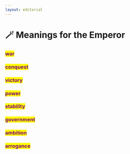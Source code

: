 ```yaml
---
layout: editorial
---
```


# 🪄 Meanings for the Emperor

### <mark style="color:purple;"></mark>

### <mark style="color:purple;">war</mark>

### <mark style="color:purple;">conquest</mark>

### <mark style="color:purple;">victory</mark>

### <mark style="color:purple;">power</mark>

### <mark style="color:purple;">stability</mark>

### <mark style="color:purple;">government</mark>

### <mark style="color:purple;">ambition</mark>&#x20;

### <mark style="color:purple;">arrogance</mark>

<mark style="color:purple;"></mark>
